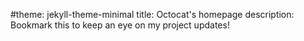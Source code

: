 #theme: jekyll-theme-minimal
title: Octocat's homepage
description: Bookmark this to keep an eye on my project updates!
